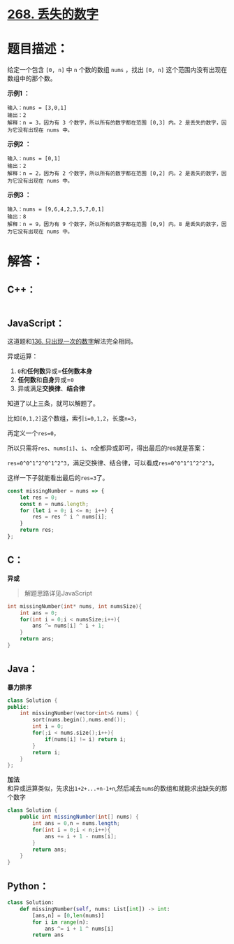 # [268. 丢失的数字](https://leetcode-cn.com/problems/missing-number/)

# 题目描述：

给定一个包含 `[0, n]` 中 `n` 个数的数组 `nums` ，找出 `[0, n]` 这个范围内没有出现在数组中的那个数。



**示例1 ：**

```
输入：nums = [3,0,1]
输出：2
解释：n = 3，因为有 3 个数字，所以所有的数字都在范围 [0,3] 内。2 是丢失的数字，因为它没有出现在 nums 中。
```

**示例2 ：**

```
输入：nums = [0,1]
输出：2
解释：n = 2，因为有 2 个数字，所以所有的数字都在范围 [0,2] 内。2 是丢失的数字，因为它没有出现在 nums 中。
```

**示例3 ：**

```
输入：nums = [9,6,4,2,3,5,7,0,1]
输出：8
解释：n = 9，因为有 9 个数字，所以所有的数字都在范围 [0,9] 内。8 是丢失的数字，因为它没有出现在 nums 中。
```



# 解答：

## C++：

```cpp

```

## JavaScript：

这道题和[136. 只出现一次的数字](https://leetcode-cn.com/problems/single-number/)解法完全相同。

异或运算：

1. `0`和**任何数**异或=**任何数本身**
2. **任何数**和**自身**异或=`0`
3. 异或满足**交换律**、**结合律**

知道了以上三条，就可以解题了。

比如`[0,1,2]`这个数组，索引`i=0,1,2`，长度`n=3`，

再定义一个`res=0`，

所以只需将`res`、`nums[i]`、`i`、`n`全都异或即可，得出最后的res就是答案：

`res=0^0^1^2^0^1^2^3`，满足交换律、结合律，可以看成`res=0^0^1^1^2^2^3`，

这样一下子就能看出最后的`res=3`了。

```JavaScript
const missingNumber = nums => {
    let res = 0;
    const n = nums.length;
    for (let i = 0; i <= n; i++) {
        res = res ^ i ^ nums[i];
    }
    return res;
};
```

## C：

**异或**  

> 解题思路详见JavaScript

```c
int missingNumber(int* nums, int numsSize){
    int ans = 0;
    for(int i = 0;i < numsSize;i++){
        ans ^= nums[i] ^ i + 1;
    }
    return ans;
}
```

## Java：

**暴力排序**

```c++
class Solution {
public:
    int missingNumber(vector<int>& nums) {
        sort(nums.begin(),nums.end());
        int i = 0;
        for(;i < nums.size();i++){
            if(nums[i] != i) return i;
        }
        return i;
    }
};
```

**加法**  
和异或运算类似，先求出`1+2+...+n-1+n`,然后减去`nums`的数组和就能求出缺失的那个数字

```java
class Solution {
    public int missingNumber(int[] nums) {
        int ans = 0,n = nums.length;
        for(int i = 0;i < n;i++){
            ans += i + 1 - nums[i];
        }
        return ans;
    }
}
```

## Python：

```python
class Solution:
    def missingNumber(self, nums: List[int]) -> int:
        [ans,n] = [0,len(nums)]
        for i in range(n):
            ans ^= i + 1 ^ nums[i]
        return ans
```
